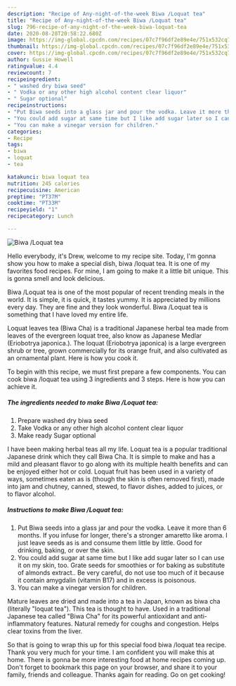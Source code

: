```yaml
---
description: "Recipe of Any-night-of-the-week Biwa /Loquat tea"
title: "Recipe of Any-night-of-the-week Biwa /Loquat tea"
slug: 796-recipe-of-any-night-of-the-week-biwa-loquat-tea
date: 2020-08-28T20:58:22.680Z
image: https://img-global.cpcdn.com/recipes/07c7f96df2e89e4e/751x532cq70/biwa-loquat-tea-recipe-main-photo.jpg
thumbnail: https://img-global.cpcdn.com/recipes/07c7f96df2e89e4e/751x532cq70/biwa-loquat-tea-recipe-main-photo.jpg
cover: https://img-global.cpcdn.com/recipes/07c7f96df2e89e4e/751x532cq70/biwa-loquat-tea-recipe-main-photo.jpg
author: Gussie Howell
ratingvalue: 4.4
reviewcount: 7
recipeingredient:
- " washed dry biwa seed"
- " Vodka or any other high alcohol content clear liquor"
- " Sugar optional"
recipeinstructions:
- "Put Biwa seeds into a glass jar and pour the vodka. Leave it more than 6 months. If you infuse for longer, there&#39;s a stronger amaretto like aroma. I just leave seeds as is and consume them little by little. Good for drinking, baking, or over the skin."
- "You could add sugar at same time but I like add sugar later so I can use it on my skin, too. Grate seeds for smoothies or for baking as substitute of almonds extract.. Be very careful, do not use too much of it because it contain amygdalin (vitamin B17) and in excess is poisonous."
- "You can make a vinegar version for children."
categories:
- Recipe
tags:
- biwa
- loquat
- tea

katakunci: biwa loquat tea 
nutrition: 245 calories
recipecuisine: American
preptime: "PT37M"
cooktime: "PT33M"
recipeyield: "1"
recipecategory: Lunch

---
```



![Biwa /Loquat tea](https://img-global.cpcdn.com/recipes/07c7f96df2e89e4e/751x532cq70/biwa-loquat-tea-recipe-main-photo.jpg)

Hello everybody, it's Drew, welcome to my recipe site. Today, I'm gonna show you how to make a special dish, biwa /loquat tea. It is one of my favorites food recipes. For mine, I am going to make it a little bit unique. This is gonna smell and look delicious.

Biwa /Loquat tea is one of the most popular of recent trending meals in the world. It is simple, it is quick, it tastes yummy. It is appreciated by millions every day. They are fine and they look wonderful. Biwa /Loquat tea is something that I have loved my entire life.

Loquat leaves tea (Biwa Cha) is a traditional Japanese herbal tea made from leaves of the evergreen loquat tree, also know as Japanese Medlar (Eriobotrya japonica.). The loquat (Eriobotrya japonica) is a large evergreen shrub or tree, grown commercially for its orange fruit, and also cultivated as an ornamental plant. Here is how you cook it.


To begin with this recipe, we must first prepare a few components. You can cook biwa /loquat tea using 3 ingredients and 3 steps. Here is how you can achieve it.

<!--inarticleads1-->

##### The ingredients needed to make Biwa /Loquat tea:

1. Prepare  washed dry biwa seed
1. Take  Vodka or any other high alcohol content clear liquor
1. Make ready  Sugar optional


I have been making herbal teas all my life. Loquat tea is a popular traditional Japanese drink which they call Biwa Cha. It is simple to make and has a mild and pleasant flavor to go along with its multiple health benefits and can be enjoyed either hot or cold. Loquat fruit has been used in a variety of ways, sometimes eaten as is (though the skin is often removed first), made into jam and chutney, canned, stewed, to flavor dishes, added to juices, or to flavor alcohol. 

<!--inarticleads2-->

##### Instructions to make Biwa /Loquat tea:

1. Put Biwa seeds into a glass jar and pour the vodka. Leave it more than 6 months. If you infuse for longer, there&#39;s a stronger amaretto like aroma. I just leave seeds as is and consume them little by little. Good for drinking, baking, or over the skin.
1. You could add sugar at same time but I like add sugar later so I can use it on my skin, too. Grate seeds for smoothies or for baking as substitute of almonds extract.. Be very careful, do not use too much of it because it contain amygdalin (vitamin B17) and in excess is poisonous.
1. You can make a vinegar version for children.


Mature leaves are dried and made into a tea in Japan, known as biwa cha (literally &#34;loquat tea&#34;). This tea is thought to have. Used in a traditional Japanese tea called &#34;Biwa Cha&#34; for its powerful antioxidant and anti-inflammatory features. Natural remedy for coughs and congestion. Helps clear toxins from the liver. 

So that is going to wrap this up for this special food biwa /loquat tea recipe. Thank you very much for your time. I am confident you will make this at home. There is gonna be more interesting food at home recipes coming up. Don't forget to bookmark this page on your browser, and share it to your family, friends and colleague. Thanks again for reading. Go on get cooking!
